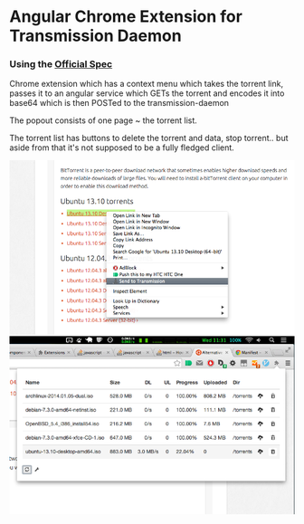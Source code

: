 # Angular Chrome Extension for Transmission Daemon
### Using the [Official Spec](https://trac.transmissionbt.com/browser/trunk/extras/rpc-spec.txt)

Chrome extension which has a context menu which takes the torrent link, passes it to an angular service which GETs the torrent and encodes it into base64 which is then POSTed to the transmission-daemon

The popout consists of one page ~ the torrent list.

The torrent list has buttons to delete the torrent and data, stop torrent.. but aside from that it's not supposed to be a fully fledged client.

![Context Menu](screens/contextmenu.png "Context Menu")
![Popout](screens/popout.png "Popout")
